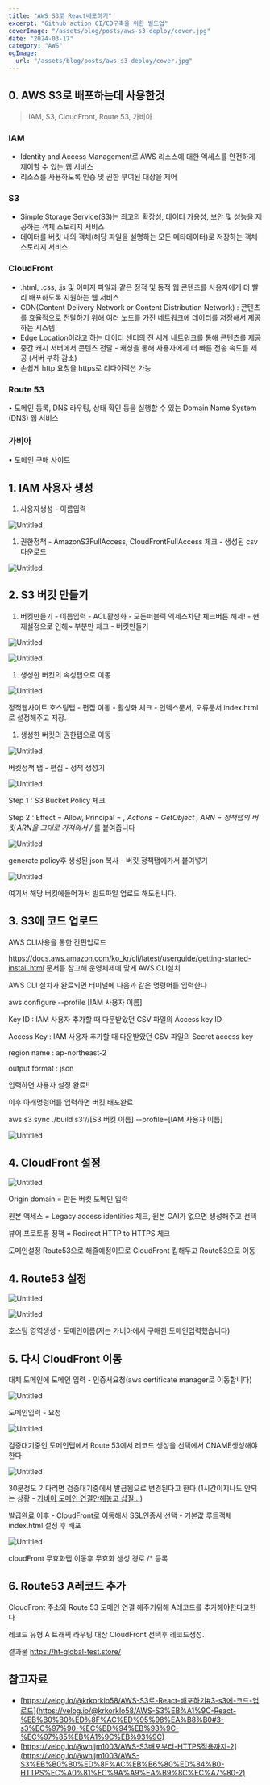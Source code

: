 ```yaml
---
title: "AWS S3로 React배포하기"
excerpt: "Github action CI/CD구축을 위한 빌드업"
coverImage: "/assets/blog/posts/aws-s3-deploy/cover.jpg"
date: "2024-03-17"
category: "AWS"
ogImage:
  url: "/assets/blog/posts/aws-s3-deploy/cover.jpg"
---
```


## 0. AWS S3로 배포하는데 사용한것

> IAM, S3, CloudFront, Route 53, 가비아

### IAM

- Identity and Access Management로 AWS 리소스에 대한 엑세스를 안전하게 제어할 수 있는 웹 서비스
- 리소스를 사용하도록 인증 및 권한 부여된 대상을 제어

### S3

- Simple Storage Service(S3)는 최고의 확장성, 데이터 가용성, 보안 및 성능을 제공하는 객체 스토리지 서비스
- 데이터를 버킷 내의 객체(해당 파일을 설명하는 모든 메타데이터)로 저장하는 객체 스토리지 서비스

### CloudFront

- .html, .css, .js 및 이미지 파일과 같은 정적 및 동적 웹 콘텐츠를 사용자에게 더 빨리 배포하도록 지원하는 웹 서비스
- CDN(Content Delivery Network or Content Distribution Network) : 콘텐츠를 효율적으로 전달하기 위해 여러 노드를 가진 네트워크에 데이터를 저장해서 제공하는 시스템
- Edge Location이라고 하는 데이터 센터의 전 세계 네트워크를 통해 콘텐츠를 제공
- 중간 캐시 서버에서 콘텐츠 전달 - 캐싱을 통해 사용자에게 더 빠른 전송 속도를 제공 (서버 부하 감소)
- 손쉽게 http 요청을 https로 리다이렉션 가능

### Route 53

• 도메인 등록, DNS 라우팅, 상태 확인 등을 실행할 수 있는 Domain Name System (DNS) 웹 서비스

### 가비아

• 도메인 구매 사이트

## 1. IAM 사용자 생성

1. 사용자생성 - 이름입력

![Untitled](/assets/blog/posts/aws-s3-deploy/1.png)

1. 권한정책 - AmazonS3FullAccess, CloudFrontFullAccess 체크 - 생성된 csv 다운로드

![Untitled](/assets/blog/posts/aws-s3-deploy/2.png)

## 2. S3 버킷 만들기

1. 버킷만들기 - 이름입력 - ACL활성화 - 모든퍼블릭 엑세스차단 체크버튼 해제! - 현재설정으로 인해~ 부분만 체크 - 버킷만들기

![Untitled](/assets/blog/posts/aws-s3-deploy/3.png)

![Untitled](/assets/blog/posts/aws-s3-deploy/4.png)

1. 생성한 버킷의 속성탭으로 이동

![Untitled](/assets/blog/posts/aws-s3-deploy/5.png)

정적웹사이트 호스팅탭 - 편집 이동 - 활성화 체크 - 인덱스문서, 오류문서 index.html로 설정해주고 저장.

1. 생성한 버킷의 권한탭으로 이동

![Untitled](/assets/blog/posts/aws-s3-deploy/6.png)

버킷정책 탭 - 편집 - 정책 생성기

![Untitled](/assets/blog/posts/aws-s3-deploy/7.png)

Step 1 : S3 Bucket Policy 체크

Step 2 : Effect = Allow, Principal = _, Actions = GetObject , ARN = 정책탭의 버킷 ARN을 그대로 가져와서 /_ 를 붙여줍니다

![Untitled](/assets/blog/posts/aws-s3-deploy/8.png)

generate policy후 생성된 json 복사 - 버킷 정책탭에가서 붙여넣기

![Untitled](/assets/blog/posts/aws-s3-deploy/9.png)

여기서 해당 버킷에들어가서 빌드파일 업로드 해도됩니다.

## 3. S3에 코드 업로드

AWS CLI사용을 통한 간편업로드

https://docs.aws.amazon.com/ko_kr/cli/latest/userguide/getting-started-install.html
문서를 참고해 운영체제에 맞게 AWS CLI설치

AWS CLI 설치가 완료되면 터미널에 다음과 같은 명령어를 입력한다

aws configure --profile [IAM 사용자 이름]

Key ID : IAM 사용자 추가할 때 다운받았던 CSV 파일의 Access key ID

Access Key : IAM 사용자 추가할 때 다운받았던 CSV 파일의 Secret access key

region name : ap-northeast-2

output format : json

입력하면 사용자 설정 완료!!

이후 아래명령어를 입력하면 버킷 배포완료

aws s3 sync ./build s3://[S3 버킷 이름] --profile=[IAM 사용자 이름]

![Untitled](/assets/blog/posts/aws-s3-deploy/10.png)

## 4. CloudFront 설정

![Untitled](/assets/blog/posts/aws-s3-deploy/11.png)

Origin domain = 만든 버킷 도메인 입력

원본 액세스 = Legacy access identities 체크, 원본 OAI가 없으면 생성해주고 선택

뷰어 프로토콜 정책 = Redirect HTTP to HTTPS 체크

도메인설정 Route53으로 해줄예정이므로 CloudFront 킵해두고 Route53으로 이동

## 4. Route53 설정

![Untitled](/assets/blog/posts/aws-s3-deploy/12.png)

![Untitled](/assets/blog/posts/aws-s3-deploy/13.png)

호스팅 영역생성 - 도메인이름(저는 가비아에서 구매한 도메인입력했습니다)

## 5. 다시 CloudFront 이동

대체 도메인에 도메인 입력 - 인증서요청(aws certificate manager로 이동합니다)

![Untitled](/assets/blog/posts/aws-s3-deploy/14.png)

도메인입력 - 요청

![Untitled](/assets/blog/posts/aws-s3-deploy/15.png)

검증대기중인 도메인탭에서 Route 53에서 레코드 생성을 선택에서 CNAME생성해야한다

![Untitled](/assets/blog/posts/aws-s3-deploy/16.png)

30분정도 기다리면 검증대기중에서 발급됨으로 변경된다고 한다.(1시간이지나도 안되는 상황 - [가비아 도메인 연결안해놓고 삽질…](https://velog.io/@whljm1003/AWS-S3%EB%B0%B0%ED%8F%AC%EB%B6%80%ED%84%B0-HTTPS%EC%A0%81%EC%9A%A9%EA%B9%8C%EC%A7%80-2))

발급완료 이후 - CloudFront로 이동해서 SSL인증서 선택 - 기본값 루트객체 index.html 설정 후 배포

![Untitled](/assets/blog/posts/aws-s3-deploy/17.png)

cloudFront 무효화탭 이동후 무효화 생성 경로 /\* 등록

## 6. Route53 A레코드 추가

CloudFront 주소와 Route 53 도메인 연결 해주기위해 A레코드를 추가해야한다고한다

레코드 유형 A
트래픽 라우팅 대상 CloudFront
선택후 레코드생성.

결과물
https://ht-global-test.store/

## 참고자료

- [https://velog.io/@krkorklo58/AWS-S3로-React-배포하기#3-s3에-코드-업로드](https://velog.io/@krkorklo58/AWS-S3%EB%A1%9C-React-%EB%B0%B0%ED%8F%AC%ED%95%98%EA%B8%B0#3-s3%EC%97%90-%EC%BD%94%EB%93%9C-%EC%97%85%EB%A1%9C%EB%93%9C)
- [https://velog.io/@whljm1003/AWS-S3배포부터-HTTPS적용까지-2](https://velog.io/@whljm1003/AWS-S3%EB%B0%B0%ED%8F%AC%EB%B6%80%ED%84%B0-HTTPS%EC%A0%81%EC%9A%A9%EA%B9%8C%EC%A7%80-2)
